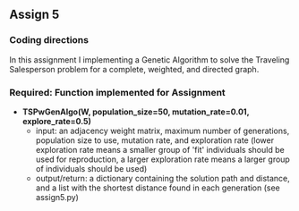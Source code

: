 ## Assign 5

### Coding directions

In this assignment I implementing a Genetic Algorithm to solve the Traveling Salesperson
problem for a complete, weighted, and directed graph. 

### Required: Function implemented for Assignment

* __TSPwGenAlgo(W, population_size=50, mutation_rate=0.01, explore_rate=0.5)__
  * input: an adjacency weight matrix, maximum number of generations, population
    size to use, mutation rate, and exploration rate (lower exploration rate
    means a smaller group of 'fit' individuals should be used for reproduction,
    a larger exploration rate means a larger group of individuals should be used)
  * output/return: a dictionary containing the solution path and distance, and
    a list with the shortest distance found in each generation (see assign5.py) 
